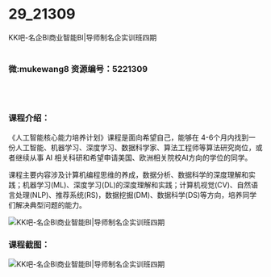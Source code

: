 # 29_21309
KK吧-名企BI商业智能BI|导师制名企实训班四期
<br/></br>
<h3>微:mukewang8 资源编号：5221309</h3>
<br/></br>
<h3>课程介绍：</h3>
<p>《人工智能核心能力培养计划》课程是面向希望自己，能够在 4-6个月内找到一份人工智能、机器学习、深度学习、数据科学家、算法工程师等算法研究岗位，或者继续从事 AI 相关科研和希望申请美国、欧洲相关院校AI方向的学位的同学。</p>
<p>课程主要内容涉及计算机编程思维的养成，数据分析、数据科学的深度理解和实践；机器学习(ML)、深度学习(DL)的深度理解和实践；计算机视觉(CV)、自然语言处理(NLP)、推荐系统(RS)，数据挖掘(DM)、数据科学(DS)等方向，培养同学们解决典型问题的能力。</p>
<p><img src="https://www.ko996.com/wp-content/uploads/img/2021/10/1-14-300x111.png" alt="KK吧-名企BI商业智能BI|导师制名企实训班四期"></p>
<div class="info-desc">
<h3>课程截图：</h3>
<p><img src="https://www.ko996.com/wp-content/uploads/img/2021/10/2-13.png" alt="KK吧-名企BI商业智能BI|导师制名企实训班四期"></p>


			
</div>
